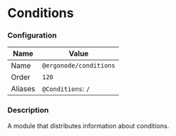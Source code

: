 # Conditions

### Configuration

| Name          | Value                    |
|---------------|--------------------------|
| Name          | `@ergonode/conditions`   |
| Order         | `120`                     |
| Aliases       | `@Conditions`: `/`       |

### Description

A module that distributes information about conditions.

